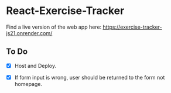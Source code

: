 # React-Exercise-Tracker

Find a live version of the web app here: https://exercise-tracker-js21.onrender.com/


## To Do 
- [x] Host and Deploy. 
- [x] If form input is wrong, user should be returned to the form not homepage.


